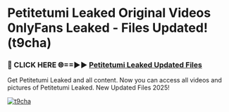 # Petitetumi Leaked Original Videos 0nlyFans Leaked - Files Updated! (t9cha)

<h3>🔴 CLICK HERE 🌐==►► <a href="https://tinyurl.com/2wckxsce" rel="nofollow">Petitetumi Leaked Updated Files</a></h3>

Get Petitetumi Leaked and all content. Now you can access all videos and pictures of Petitetumi Leaked. New Updated Files 2025!

[![t9cha](https://i.imgur.com/AFduVYN.gif)](https://tinyurl.com/2wckxsce)
